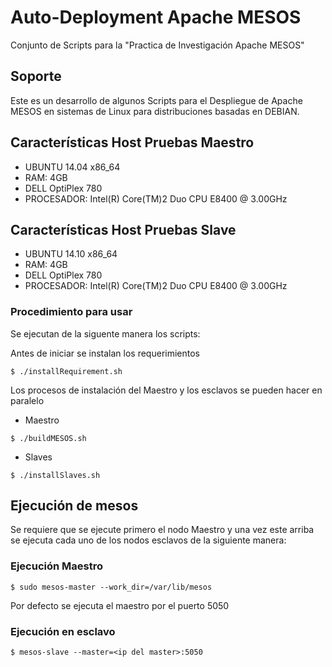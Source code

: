 

Auto-Deployment Apache MESOS
===============================

Conjunto de Scripts para la "Practica de Investigación Apache MESOS"

## Soporte
Este es un desarrollo de algunos Scripts para el Despliegue de Apache MESOS en sistemas de Linux para distribuciones basadas en DEBIAN.

## Características Host Pruebas Maestro
* UBUNTU 14.04 x86_64
* RAM: 4GB
* DELL OptiPlex 780
* PROCESADOR: Intel(R) Core(TM)2 Duo CPU E8400  @ 3.00GHz


## Características Host Pruebas Slave
* UBUNTU 14.10 x86_64 
* RAM: 4GB
* DELL OptiPlex 780
* PROCESADOR: Intel(R) Core(TM)2 Duo CPU E8400  @ 3.00GHz

### Procedimiento para usar

Se ejecutan de la siguente manera los scripts:

Antes de iniciar se instalan los requerimientos

```console
$ ./installRequirement.sh
```

Los procesos de instalación del Maestro y los esclavos se pueden hacer en paralelo
* Maestro

```console
$ ./buildMESOS.sh
```

* Slaves

```console
$ ./installSlaves.sh
```

## Ejecución de mesos

Se requiere que se ejecute primero el nodo Maestro y una vez este arriba se ejecuta cada uno de los nodos esclavos de la siguiente manera:

### Ejecución Maestro

```console
$ sudo mesos-master --work_dir=/var/lib/mesos
```
Por defecto se ejecuta el maestro por el puerto 5050

### Ejecución en esclavo

```console
$ mesos-slave --master=<ip del master>:5050
```